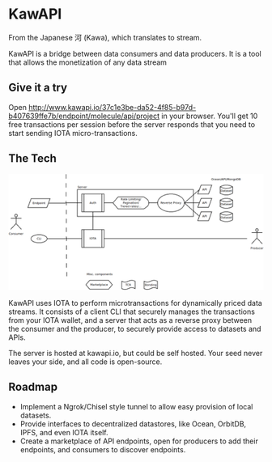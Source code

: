 # KawAPI

From the Japanese 河 (Kawa), which translates to stream.

KawAPI is a bridge between data consumers and data producers. It is a tool that allows the monetization of any data stream

## Give it a try

Open http://www.kawapi.io/37c1e3be-da52-4f85-b97d-b407639ffe7b/endpoint/molecule/api/project in your browser. You'll get 10 free transactions per session before the server responds that you need to start sending IOTA micro-transactions.

## The Tech

![system-diagram](/media/system.png)

KawAPI uses IOTA to perform microtransactions for dynamically priced data streams. It consists of a client CLI that securely manages the transactions from your IOTA wallet, and a server that acts as a reverse proxy between the consumer and the producer, to securely provide access to datasets and APIs.

The server is hosted at kawapi.io, but could be self hosted. Your seed never leaves your side, and all code is open-source. 

## Roadmap

* Implement a Ngrok/Chisel style tunnel to allow easy provision of local datasets.
* Provide interfaces to decentralized datastores, like Ocean, OrbitDB, IPFS, and even IOTA itself.
* Create a marketplace of API endpoints, open for producers to add their endpoints, and consumers to discover endpoints.
